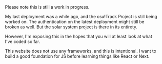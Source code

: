 Please note this is still a work in progress. 

My last deployment was a while ago, and the osu!Track Project is still being worked on. The authentication on the latest
deployment might still be broken as well. But the solar system project is there in its entirety.

However, I'm exposing this in the hopes that you will at least look at what I've coded so far.

This website does not use any frameworks, and this is intentional. I want to build a good foundation for JS before
learning things like React or Next.
